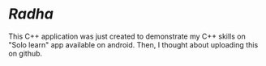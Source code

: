 # _Radha_

This C++ application was just created to demonstrate my C++ skills on "Solo learn" app available on android. 
Then, I thought about uploading this on github.
